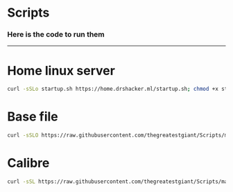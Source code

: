 # Scripts

### Here is the code to run them
---
# Home linux server 
```bash
curl -sSLo startup.sh https://home.drshacker.ml/startup.sh; chmod +x startup.sh; ./startup.sh
```

# Base file
```bash
curl -sSLO https://raw.githubusercontent.com/thegreatestgiant/Scripts/main/Base.sh; chmod +x Base.sh; ./Base.sh -y
```

# Calibre
```sh
curl -sSL https://raw.githubusercontent.com/thegreatestgiant/Scripts/main/Calibre.sh | bash
```
